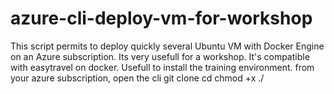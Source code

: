# azure-cli-deploy-vm-for-workshop
This script permits to deploy quickly several Ubuntu VM with Docker Engine on an Azure subscription. Its very usefull for a workshop. It's compatible with easytravel on docker. Usefull to install the training environment.
from your azure subscription, open the cli
git clone 
cd 
chmod +x 
./
